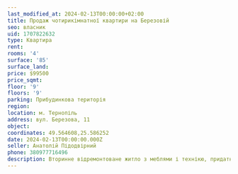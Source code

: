 ```yaml
---
last_modified_at: 2024-02-13T00:00:00+02:00
title: Продаж чотирикімнатної квартири на Березовій
seo: власник
uid: 1707822632
type: Квартира
rent:
rooms: '4'
surface: '85'
surface_land:
price: $99500
price_sqmt:
floor: '9'
floors: '9'
parking: Прибудинкова територія
region:
location: м. Тернопіль
address: вул. Березова, 11
object:
coordinates: 49.564608,25.586252
date: 2024-02-13T00:00:00.000Z
seller: Анатолій Підодвірний
phone: 380977716496
description: Вторинне відремонтоване житло з меблями і технікю, придатне і готове для проживання
---
```


